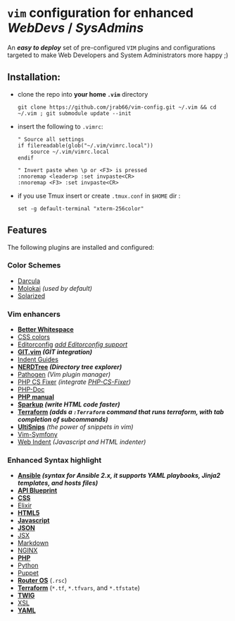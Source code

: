 # `vim` configuration for enhanced _WebDevs_ / _SysAdmins_

An _**easy to deploy**_ set of pre-configured `VIM` plugins and configurations targeted to make Web Developers and System Administrators more happy ;)

## Installation:

- clone the repo into **your home `.vim`** directory

    ```Shell
    git clone https://github.com/jrab66/vim-config.git ~/.vim && cd ~/.vim ; git submodule update --init
    ```

- insert the following to `.vimrc`:

    ```VimL
    " Source all settings
    if filereadable(glob("~/.vim/vimrc.local"))
        source ~/.vim/vimrc.local
    endif

    " Invert paste when \p or <F3> is pressed
    :nnoremap <leader>p :set invpaste<CR>
    :nnoremap <F3> :set invpaste<CR>
    ```
 - if you use Tmux  insert or create `.tmux.conf` in `$HOME` dir :
    
    ```VimL
    set -g default-terminal "xterm-256color"
    ```

    
## Features

The following plugins are installed and configured:

### Color Schemes

- [Darcula](https://github.com/blueshirts/darcula)
- [Molokai](https://github.com/tomasr/molokai) _(used by default)_
- [Solarized](https://github.com/altercation/vim-colors-solarized)

### Vim enhancers

- **[Better Whitespace](https://github.com/ntpeters/vim-better-whitespace)**
- [CSS colors](https://github.com/ap/vim-css-color)
- [Editorconfig](https://github.com/editorconfig/editorconfig-vim) _[add Editorconfig support](http://editorconfig.org/)_
- **[GIT.vim](https://github.com/motemen/git-vim) _(GIT integration)_**
- [Indent Guides](https://github.com/nathanaelkane/vim-indent-guides)
- **[NERDTree](https://github.com/scrooloose/nerdtree) _(Directory tree explorer)_**
- [Pathogen](https://github.com/tpope/vim-pathogen) _(Vim plugin manager)_
- [PHP CS Fixer](https://github.com/stephpy/vim-php-cs-fixer) _(integrate [PHP-CS-Fixer](https://github.com/FriendsOfPHP/PHP-CS-Fixer))_
- [PHP-Doc](https://github.com/Rican7/php-doc-modded)
- **[PHP manual](https://github.com/alvan/vim-php-manual)**
- **[Sparkup](https://github.com/rstacruz/sparkup) _(write HTML code faster)_**
- **[Terraform](https://github.com/hashivim/vim-terraform) _(adds a `:Terraform` command that runs terraform, with tab completion of subcommands)_**
- **[UltiSnips](https://github.com/SirVer/ultisnips)** _(the power of snippets in vim)_
- [Vim-Symfony](https://github.com/docteurklein/vim-symfony)
- [Web Indent](https://github.com/vim-scripts/JavaScript-Indent) _(Javascript and HTML indenter)_

### Enhanced Syntax highlight

- **[Ansible](https://github.com/pearofducks/ansible-vim.git) _(syntax for Ansible 2.x, it supports YAML playbooks, Jinja2 templates, and hosts files)_**
- **[API Blueprint](https://github.com/kylef/apiblueprint.vim.git)**
- **[CSS](https://github.com/JulesWang/css.vim)**
- [Elixir](https://github.com/elixir-editors/vim-elixir)
- **[HTML5](https://github.com/othree/html5.vim)**
- **[Javascript](https://github.com/pangloss/vim-javascript)**
- **[JSON](https://github.com/elzr/vim-json)**
- [JSX](https://github.com/mxw/vim-jsx.git)
- [Markdown](https://github.com/tpope/vim-markdown)
- [NGINX](https://github.com/chr4/nginx.vim.git)
- **[PHP](https://github.com/StanAngeloff/php.vim)**
- [Python](https://github.com/mitsuhiko/vim-python-combined)
- [Puppet](https://github.com/puppetlabs/puppet-syntax-vim.git)
- **[Router OS](https://github.com/faktiva/vim-config/blob/master/ftplugin/rsc.vim)** (`.rsc`)
- **[Terraform](https://github.com/hashivim/vim-terraform)** (`*.tf`, `*.tfvars`, and `*.tfstate`)
- **[TWIG](https://github.com/lumiliet/vim-twig)**
- [XSL](https://github.com/vim-scripts/XSLT-syntax)
- **[YAML](https://github.com/stephpy/vim-yaml)**

